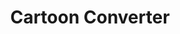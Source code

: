 ---
title: Cartoon Converter
emoji: 💻
colorFrom: green
colorTo: indigo
sdk: gradio
sdk_version: 3.24.1
app_file: app.py
pinned: false
license: gpl-3.0
---